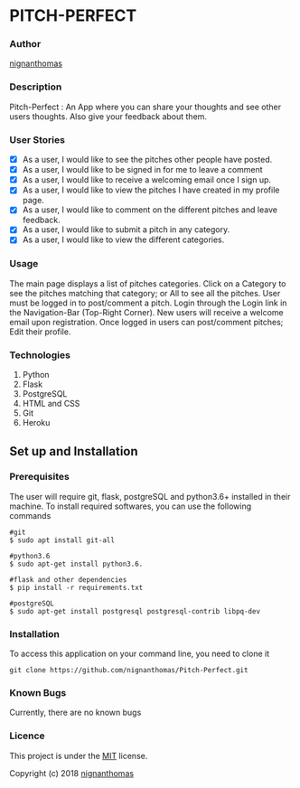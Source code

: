# PITCH-PERFECT

###  Author
[nignanthomas](https://github.com/nignanthomas)

### Description
Pitch-Perfect : An App where you can share your thoughts and see other users thoughts. Also give your feedback about them.

### User Stories
+ [x] As a user, I would like to see the pitches other people have posted.
+ [x] As a user, I would like to be signed in for me to leave a comment
+ [x] As a user, I would like to receive a welcoming email once I sign up.
+ [x] As a user, I would like to view the pitches I have created in my profile page.
+ [x] As a user, I would like to comment on the different pitches and leave feedback.
+ [x] As a user, I would like to submit a pitch in any category.
+ [x] As a user, I would like to view the different categories.

### Usage
The main page displays a list of pitches categories.
Click on a Category to see the pitches matching that category; or All to see all the pitches.
User must be logged in to post/comment a pitch.
Login through the Login link in the Navigation-Bar (Top-Right Corner).
New users will receive a welcome email upon registration.
Once logged in users can post/comment pitches; Edit their profile.

### Technologies
1. Python
2. Flask
3. PostgreSQL
4. HTML and CSS
5. Git
6. Heroku


## Set up and Installation
### Prerequisites
The user will require git, flask, postgreSQL and python3.6+ installed in their machine.
To install required softwares, you can use the following commands
```
#git
$ sudo apt install git-all

#python3.6
$ sudo apt-get install python3.6.

#flask and other dependencies
$ pip install -r requirements.txt

#postgreSQL
$ sudo apt-get install postgresql postgresql-contrib libpq-dev
```

### Installation
To access this application on your command line, you need to clone it
```
git clone https://github.com/nignanthomas/Pitch-Perfect.git
```

### Known Bugs
Currently, there are no known bugs

### Licence
This project is under the [MIT](https://github.com/nignanthomas/Pitch-Perfect/blob/master/LICENSE) license.

Copyright (c) 2018 [nignanthomas](https://github.com/nignanthomas)
